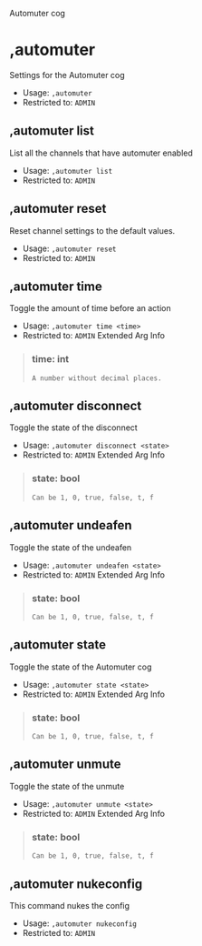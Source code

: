 Automuter cog

# ,automuter
Settings for the Automuter cog<br/>
 - Usage: `,automuter`
 - Restricted to: `ADMIN`
## ,automuter list
List all the channels that have automuter enabled<br/>
 - Usage: `,automuter list`
 - Restricted to: `ADMIN`
## ,automuter reset
Reset channel settings to the default values.<br/>
 - Usage: `,automuter reset`
 - Restricted to: `ADMIN`
## ,automuter time
Toggle the amount of time before an action<br/>
 - Usage: `,automuter time <time>`
 - Restricted to: `ADMIN`
Extended Arg Info
> ### time: int
> ```
> A number without decimal places.
> ```
## ,automuter disconnect
Toggle the state of the disconnect<br/>
 - Usage: `,automuter disconnect <state>`
 - Restricted to: `ADMIN`
Extended Arg Info
> ### state: bool
> ```
> Can be 1, 0, true, false, t, f
> ```
## ,automuter undeafen
Toggle the state of the undeafen<br/>
 - Usage: `,automuter undeafen <state>`
 - Restricted to: `ADMIN`
Extended Arg Info
> ### state: bool
> ```
> Can be 1, 0, true, false, t, f
> ```
## ,automuter state
Toggle the state of the Automuter cog<br/>
 - Usage: `,automuter state <state>`
 - Restricted to: `ADMIN`
Extended Arg Info
> ### state: bool
> ```
> Can be 1, 0, true, false, t, f
> ```
## ,automuter unmute
Toggle the state of the unmute<br/>
 - Usage: `,automuter unmute <state>`
 - Restricted to: `ADMIN`
Extended Arg Info
> ### state: bool
> ```
> Can be 1, 0, true, false, t, f
> ```
## ,automuter nukeconfig
This command nukes the config<br/>
 - Usage: `,automuter nukeconfig`
 - Restricted to: `ADMIN`
